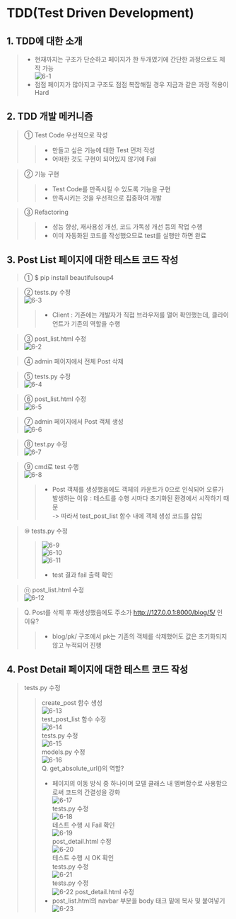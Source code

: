 # TDD(Test Driven Development)

## 1. TDD에 대한 소개
> - 현재까지는 구조가 단순하고 페이지가 한 두개였기에 간단한 과정으로도 제작 가능  
![6-1](https://user-images.githubusercontent.com/48504392/79629090-6f856980-8181-11ea-8743-19fed2aec1e5.png)  
> - 점점 페이지가 많아지고 구조도 점점 복잡해질 경우 지금과 같은 과정 적용이 Hard  

## 2. TDD 개발 메커니즘
> ① Test Code 우선적으로 작성  
>> - 만들고 싶은 기능에 대한 Test 먼저 작성  
>> - 어떠한 것도 구현이 되어있지 않기에 Fail  

> ② 기능 구현  
>> - Test Code를 만족시킬 수 있도록 기능을 구현  
>> - 만족시키는 것을 우선적으로 집중하여 개발  

> ③ Refactoring  
>> - 성능 향상, 재사용성 개선, 코드 가독성 개선 등의 작업 수행  
>> - 이미 자동화된 코드를 작성했으므로 test를 실행만 하면 완료  

## 3. Post List 페이지에 대한 테스트 코드 작성
> ① $ pip install beautifulsoup4  

> ② tests.py 수정  
![6-3](https://user-images.githubusercontent.com/48504392/79629093-71e7c380-8181-11ea-9e0a-909cdcbe7ac0.png)  
>> - Client : 기존에는 개발자가 직접 브라우저를 열어 확인했는데, 클라이언트가 기존의 역할을 수행  

> ③ post_list.html 수정  
![6-2](https://user-images.githubusercontent.com/48504392/79629091-714f2d00-8181-11ea-8e1a-739179fdff1b.png)  

> ④ admin 페이지에서 전체 Post 삭제  

> ⑤ tests.py 수정  
![6-4](https://user-images.githubusercontent.com/48504392/79629094-71e7c380-8181-11ea-91bf-5517c0d31c9d.png)  

> ⑥ post_list.html 수정  
![6-5](https://user-images.githubusercontent.com/48504392/79629095-72805a00-8181-11ea-9b03-5f05b60d62e5.png)  

> ⑦ admin 페이지에서 Post 객체 생성  
![6-6](https://user-images.githubusercontent.com/48504392/79629096-7318f080-8181-11ea-90f3-44037b6652eb.png)

> ⑧ test.py 수정  
![6-7](https://user-images.githubusercontent.com/48504392/79629097-73b18700-8181-11ea-9b05-bf29f96f24fc.png)  

> ⑨ cmd로 test 수행  
![6-8](https://user-images.githubusercontent.com/48504392/79629098-73b18700-8181-11ea-8b02-adbc2d5ffc26.png)  
>> - Post 객체를 생성했음에도 객체의 카운트가 0으로 인식되어 오류가 발생하는 이유 : 테스트를 수행 시마다 초기화된 환경에서 시작하기 때문  
>> -> 따라서 test_post_list 함수 내에 객체 생성 코드를 삽입  

> ⑩ tests.py 수정  
>> ![6-9](https://user-images.githubusercontent.com/48504392/79629099-744a1d80-8181-11ea-9cd5-08986f0c7316.png)  
>> ![6-10](https://user-images.githubusercontent.com/48504392/79629100-74e2b400-8181-11ea-9044-0be4621b5293.png)  
>> ![6-11](https://user-images.githubusercontent.com/48504392/79629101-757b4a80-8181-11ea-8a99-6d1133bc4ccc.png)  
>> - test 결과 fail 출력 확인  

> ⑪ post_list.html 수정  
![6-12](https://user-images.githubusercontent.com/48504392/79629102-757b4a80-8181-11ea-9124-95450f054c8e.png)  

> Q. Post를 삭제 후 재생성했음에도 주소가 http://127.0.0.1:8000/blog/5/ 인 이유?  
>> - blog/pk/ 구조에서 pk는 기존의 객체를 삭제했어도 값은 초기화되지 않고 누적되어 진행  

## 4. Post Detail 페이지에 대한 테스트 코드 작성
> tests.py 수정  
>> create_post 함수 생성  
![6-13](https://user-images.githubusercontent.com/48504392/79629104-7613e100-8181-11ea-949f-bc3bac0b230e.png)  
>> test_post_list 함수 수정  
![6-14](https://user-images.githubusercontent.com/48504392/79629105-76ac7780-8181-11ea-9ebc-a7ebbf3d7d05.png)  
> tests.py 수정  
![6-15](https://user-images.githubusercontent.com/48504392/79629107-77450e00-8181-11ea-8b3a-8d64c70a5c29.png)  
> models.py 수정  
![6-16](https://user-images.githubusercontent.com/48504392/79629108-77dda480-8181-11ea-92f1-0a38f6335262.png)  
> Q. get_absolute_url()의 역할?  
>> - 페이지의 이동 방식 중 하나이며 모델 클래스 내 멤버함수로 사용함으로써 코드의 간결성을 강화  
>> ![6-17](https://user-images.githubusercontent.com/48504392/79629110-78763b00-8181-11ea-881c-811ccd28304b.png)  
> tests.py 수정  
![6-18](https://user-images.githubusercontent.com/48504392/79629111-78763b00-8181-11ea-8bcd-f617ba4aaf19.png)  
> 테스트 수행 시 Fail 확인  
![6-19](https://user-images.githubusercontent.com/48504392/79629112-790ed180-8181-11ea-80da-af8540800cb7.png)  
> post_detail.html 수정  
![6-20](https://user-images.githubusercontent.com/48504392/79629114-79a76800-8181-11ea-8a7a-a466c7cd65a6.png)  
> 테스트 수행 시 OK 확인  
> tests.py 수정  
![6-21](https://user-images.githubusercontent.com/48504392/79629115-7a3ffe80-8181-11ea-8272-0726cca09971.png)  
> tests.py 수정  
![6-22](https://user-images.githubusercontent.com/48504392/79629116-7a3ffe80-8181-11ea-89ec-2d9cd76a5e4e.png)
> post_detail.html 수정  
>> - post_list.html의 navbar 부분을 body 태크 밑에 복사 및 붙여넣기  
![6-23](https://user-images.githubusercontent.com/48504392/79629117-7ad89500-8181-11ea-922b-fbfb38f0afa0.png) 
